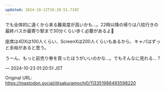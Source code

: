 ```yaml
---
updated: 2024-10-22T16:20:51.719Z
---
```


<p>でも全体的に遠くから来る難易度が高いかも…。22時以降の帰りは八柱行きの最終バスか最寄り駅まで30分くらい歩く必要があるよ🥲</p><p>座席は4DXは100人くらい、ScreenXは200人くらいもあるから、キャパはずっと余裕があると思う。</p><p>うーん、もっと前売り券を買ったほうがいいのかな…。でもそんなに見れる…？</p>

&mdash; 2024-10-23 01:20:51 JST

Original URL: https://mastodon.social/@sakuramochi0/113351986493598220
